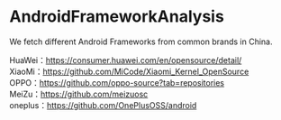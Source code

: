 # AndroidFrameworkAnalysis

We fetch different Android Frameworks from common brands in China.

HuaWei：https://consumer.huawei.com/en/opensource/detail/  
XiaoMi：https://github.com/MiCode/Xiaomi_Kernel_OpenSource  
OPPO：https://github.com/oppo-source?tab=repositories  
MeiZu：https://github.com/meizuosc  
oneplus：https://github.com/OnePlusOSS/android  

